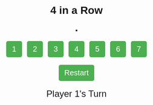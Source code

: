 <!DOCTYPE html>
<html lang="en">
<head>
    <meta charset="UTF-8">
    <meta name="viewport" content="width=device-width, initial-scale=1.0">
    <title>4 in a Row</title>
    <style>
        body {
            font-family: Arial, sans-serif;
            text-align: center;
            margin: 0;
            padding: 0;
            height: 100vh;
            overflow: hidden;
        }
        .board {
            display: inline-block;
            border-collapse: collapse;
            border: 2px solid black;
            width: auto;
            max-width: 600px;
        }
        .board td {
            width: 50px;
            height: 50px;
            border: 1px solid black;
            border-radius: 50%;
        }
        .board .empty {
            background-color: white;
        }
        .board .player1 {
            background-color: blue;
        }
        .board .player2 {
            background-color: red;
        }
        .board .player3 {
            background-color: #ffcc00;
        }
        .column-numbers, .player-buttons {
            margin-top: 10px;
        }
        .column-numbers button, .player-buttons button {
            font-size: 20px;
            margin: 0 5px;
            padding: 10px 15px;
            cursor: pointer;
            border: none;
            background-color: #4CAF50;
            color: white;
            border-radius: 5px;
        }
        .restart-button, .play-again-button {
            margin-top: 20px;
            font-size: 20px;
            padding: 10px 15px;
            cursor: pointer;
            border: none;
            background-color: #4CAF50;
            color: white;
            border-radius: 5px;
        }
        .turn-indicator {
            margin-top: 20px;
            font-size: 24px;
        }
        .modal {
            display: none;
            align-items: center;
            justify-content: center;
            position: fixed;
            z-index: 1;
            left: 0;
            top: 0;
            width: 100%;
            height: 100%;
            overflow: auto;
            background-color: rgba(0,0,0,0.7);
        }
        .modal-content {
            background-color: #fefefe;
            padding: 20px;
            border: 1px solid #888;
            text-align: center;
            border-radius: 10px;
        }
        .modal-content h2 {
            margin-top: 0;
        }
        .btn-restart {
            margin-top: 20px;
            font-size: 20px;
            padding: 10px 15px;
            background-color: #4CAF50;
            color: white;
            border: none;
            cursor: pointer;
            border-radius: 5px;
        }
    </style>
</head>
<body>
    <div id="startModal" class="modal">
        <div class="modal-content">
            <h2>Welcome to 4 in a Row</h2>
            <div class="player-buttons">
                <button class="btn-mode" onclick="selectMode(2)">2 Player</button>
                <button class="btn-mode" onclick="selectMode(3)">3 Player</button>
            </div>
            <div id="player-names" style="display: none;">
                <input type="text" id="player1-name" placeholder="Player 1 Name">
                <input type="text" id="player2-name" placeholder="Player 2 Name">
                <input type="text" id="player3-name" placeholder="Player 3 Name" style="display: none;">
                <button onclick="startGame()">Start Game</button>
                <button onclick="skipNames()">Skip</button>
                <button onclick="goBack()">Back</button>
            </div>
        </div>
    </div>
    <div id="winModal" class="modal">
        <div class="modal-content">
            <h2 id="win-text"></h2>
            <button class="btn-restart" onclick="restartGame()">Restart</button>
            <button class="play-again-button" onclick="playAgain()">Play Again</button>
        </div>
    </div>
    <h1>4 in a Row</h1>
    <table class="board"></table>
    <div class="column-numbers">
        <button onclick="handleClick(0)">1</button>
        <button onclick="handleClick(1)">2</button>
        <button onclick="handleClick(2)">3</button>
        <button onclick="handleClick(3)">4</button>
        <button onclick="handleClick(4)">5</button>
        <button onclick="handleClick(5)">6</button>
        <button onclick="handleClick(6)">7</button>
        <button id="col-7" style="display: none;" onclick="handleClick(7)">8</button>
        <button id="col-8" style="display: none;" onclick="handleClick(8)">9</button>
    </div>
    <button class="restart-button" onclick="restartGame()">Restart</button>
    <div class="turn-indicator">
        <span id="turn-text">Player 1's Turn</span>
    </div>
    <!-- Player scores section -->
    <div id="player-scores" style="display: none;">
        <div id="player1-score"></div>
        <div id="player2-score"></div>
        <div id="player3-score"></div>
    </div>
    <script>
        let numPlayers = 2;
        let rows = 6;
        let cols = 7;
        let board = [];
        let currentPlayer = 'player1';
        let gameEnded = false;

        let player1NameGlobal = '';
        let player2NameGlobal = '';
        let player3NameGlobal = '';
        let player1Score = 0;
        let player2Score = 0;
        let player3Score = 0;

        function createBoard() {
            const table = document.querySelector('.board');
            table.innerHTML = '';
            for (let i = 0; i < rows; i++) {
                const row = table.insertRow();
                board.push([]);
                for (let j = 0; j < cols; j++) {
                    const cell = row.insertCell();
                    cell.className = 'empty';
                    board[i].push('empty');
                }
            }
        }

        function updateBoard() {
            const table = document.querySelector('.board');
            for (let i = 0; i < rows; i++) {
                for (let j = 0; j < cols; j++) {
                    const cell = table.rows[i].cells[j];
                    cell.className = board[i][j];
                }
            }
        }

        function dropPiece(col) {
            for (let i = rows - 1; i >= 0; i--) {
                if (board[i][col] === 'empty') {
                    board[i][col] = currentPlayer;
                    updateBoard();
                    return;
                }
            }
        }

        function checkWin() {
            for (let i = 0; i < rows; i++) {
                for (let j = 0; j < cols; j++) {
                    if (board[i][j] !== 'empty') {
                        if (j <= cols - 4 && board[i][j] === board[i][j+1] && board[i][j] === board[i][j+2] && board[i][j] === board[i][j+3]) {
                            return true;
                        }
                        if (i <= rows - 4 && board[i][j] === board[i+1][j] && board[i][j] === board[i+2][j] && board[i][j] === board[i+3][j]) {
                            return true;
                        }
                        if (i <= rows - 4 && j <= cols - 4) {
                            if (board[i][j] === board[i+1][j+1] && board[i][j] === board[i+2][j+2] && board[i][j] === board[i+3][j+3]) {
                                return true;
                            }
                        }
                        if (i >= 3 && j <= cols - 4) {
                            if (board[i][j] === board[i-1][j+1] && board[i][j] === board[i-2][j+2] && board[i][j] === board[i-3][j+3]) {
                                return true;
                            }
                        }
                    }
                }
            }
            return false;
        }

        function handleClick(col) {
            if (gameEnded || board[0][col] !== 'empty') {
                return;
            }
            dropPiece(col);
            if (checkWin()) {
                if (numPlayers === 2) {
                    document.getElementById('win-text').innerText = currentPlayer === 'player1' ? `${player1NameGlobal} wins!` : `${player2NameGlobal} wins!`;
                    if (currentPlayer === 'player1') {
                        player1Score++;
                    } else {
                        player2Score++;
                    }
                } else {
                    document.getElementById('win-text').innerText = currentPlayer === 'player1' ? `${player1NameGlobal} wins!` : (currentPlayer === 'player2' ? `${player2NameGlobal} wins!` : `${player3NameGlobal} wins!`);
                    if (currentPlayer === 'player1') {
                        player1Score++;
                    } else if (currentPlayer === 'player2') {
                        player2Score++;
                    } else {
                        player3Score++;
                    }
                }
                document.getElementById('winModal').style.display = 'flex';
                gameEnded = true;
                return;
            }
            if (numPlayers === 2) {
                currentPlayer = currentPlayer === 'player1' ? 'player2' : 'player1';
                document.getElementById('turn-text').innerText = currentPlayer === 'player1' ? `${player1NameGlobal}'s Turn` : `${player2NameGlobal}'s Turn`;
            } else {
                currentPlayer = currentPlayer === 'player1' ? 'player2' : (currentPlayer === 'player2' ? 'player3' : 'player1');
                document.getElementById('turn-text').innerText = currentPlayer === 'player1' ? `${player1NameGlobal}'s Turn` : (currentPlayer === 'player2' ? `${player2NameGlobal}'s Turn` : `${player3NameGlobal}'s Turn`);
            }
        }

        function resetGame() {
            board = Array.from({length: rows}, () => Array.from({length: cols}, () => 'empty'));
            updateBoard();
            currentPlayer = 'player1';
            gameEnded = false;
            document.getElementById('turn-text').innerText = `${player1NameGlobal}'s Turn`;
            document.getElementById('winModal').style.display = 'none';
        }

        function restartGame() {
            resetGame();
            document.getElementById('startModal').style.display = 'flex';
        }

        function selectMode(players) {
            numPlayers = players;
            document.querySelector('.player-buttons').style.display = 'none';
            if (numPlayers === 2) {
                rows = 6;
                cols = 7;
                document.getElementById('col-7').style.display = 'none';
                document.getElementById('col-8').style.display = 'none';
                document.getElementById('player3-name').style.display = 'none';
                document.getElementById('player3-score').style.display = 'none'; // Hide third player's score
            } else if (numPlayers === 3) {
                rows = 8;
                cols = 9;
                document.getElementById('col-7').style.display = 'inline-block';
                document.getElementById('col-8').style.display = 'inline-block';
                document.getElementById('player3-name').style.display = 'inline-block';
                document.getElementById('player3-score').style.display = 'block'; // Show third player's score
            }
            document.getElementById('player-names').style.display = 'block';
        }

        function startGame() {
            const player1Name = document.getElementById('player1-name').value;
            const player2Name = document.getElementById('player2-name').value;
            const player3Name = document.getElementById('player3-name').value;

            const defaultNames = ["Player 1", "Player 2", "Player 3"];
            const names = [player1Name || defaultNames[0], player2Name || defaultNames[1], player3Name || defaultNames[2]];

            const playerNames = document.getElementById('player-names');
            const turnText = document.getElementById('turn-text');

            if (numPlayers === 2) {
                turnText.innerHTML = `${names[0]}'s Turn`;
            } else if (numPlayers === 3) {
                turnText.innerHTML = `${names[0]}'s Turn`;
            }

            player1NameGlobal = names[0];
            player2NameGlobal = names[1];
            player3NameGlobal = names[2];

            playerNames.style.display = 'none';
            createBoard();
            updateBoard();
            document.getElementById('startModal').style.display = 'none';
        }

        function skipNames() {
            document.getElementById('player1-name').value = 'Player 1';
            document.getElementById('player2-name').value = 'Player 2';
            document.getElementById('player3-name').value = 'Player 3';
            startGame();
        }

        function goBack() {
            document.getElementById('startModal').style.display = 'flex';
            document.getElementById('player-names').style.display = 'none';
            document.querySelector('.player-buttons').style.display = 'block';
        }

        function playAgain() {
            resetGame();
            document.getElementById('winModal').style.display = 'none';
            document.getElementById('player-scores').style.display = 'block';

            document.getElementById('player1-score').innerText = `${player1NameGlobal}: ${player1Score}`;
            document.getElementById('player2-score').innerText = `${player2NameGlobal}: ${player2Score}`;
            document.getElementById('player3-score').innerText = `${player3NameGlobal}: ${player3Score}`;
        }

        createBoard();
        updateBoard();
        document.getElementById('startModal').style.display = 'flex';
    </script>
</body>
</html>
